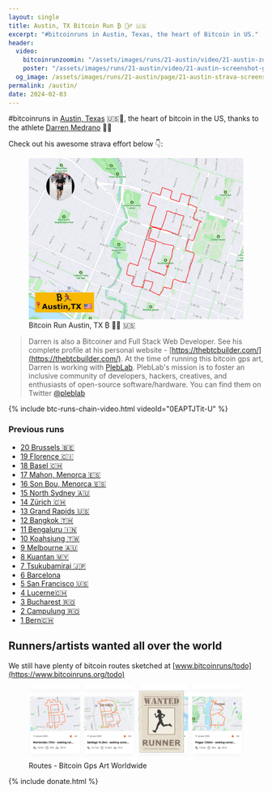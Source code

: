 ```yaml
---
layout: single
title: Austin, TX Bitcoin Run ₿ 🏃‍♂️ 🇺🇸
excerpt: "#bitcoinruns in Austin, Texas, the heart of Bitcoin in US."
header:
  video:
    bitcoinrunzoomin: "/assets/images/runs/21-austin/video/21-austin-zoomin-low-1080p.m4v"
    poster: "/assets/images/runs/21-austin/video/21-austin-screenshot-google-earth-1920x1080.jpg"
  og_image: /assets/images/runs/21-austin/page/21-austin-strava-screenshot-athlete-overlay-1200x630.jpeg
permalink: /austin/
date: 2024-02-03
---
```


#bitcoinruns in [Austin, Texas](https://en.wikipedia.org/wiki/Austin,_Texas) 🇺🇸🎉,
the heart of bitcoin in the US, thanks to the athlete [Darren Medrano](https://www.strava.com/athletes/120329566) 🙏💪


Check out his awesome strava effort below 👇:

<figure class="image">
  <a href="https://www.strava.com/activities/10688854658">
    <img src="/assets/images/runs/21-austin/page/21-austin-bitcoin-run-with-athlete-1280x960.jpeg" alt="Austin Bitcoin Run">
  </a>
  <figcaption>Bitcoin Run Austin, TX ₿ 🏃‍♂️ 🇺🇸</figcaption>
</figure> 

> Darren is also a Bitcoiner and Full Stack Web Developer. See his complete profile at his personal website - [https://thebtcbuilder.com/](https://thebtcbuilder.com/).
> At the time of running this bitcoin gps art, Darren is working
> with [PlebLab](https://www.pleblab.dev/). PlebLab's mission is to foster an inclusive community of developers, hackers, creatives,
>and enthusiasts of open-source software/hardware. You can find them on Twitter [@pleblab](https://x.com/@pleblab)

{% include btc-runs-chain-video.html videoId="0EAPTJTit-U" %}

### Previous runs

- [20 Brussels 🇧🇪](/bruxelles)
- [19 Florence 🇨🇮](/florence)
- [18 Basel 🇨🇭](/basel)
- [17 Mahon, Menorca 🇪🇸](/mahon)
- [16 Son Bou, Menorca 🇪🇸](/son-bou)
- [15 North Sydney 🇦🇺](/north-sydney)
- [14 Zürich 🇨🇭](/zuerich)
- [13 Grand Rapids️ 🇺🇸](/grand-rapids)
- [12 Bangkok️ 🇹🇭](/bangkok)
- [11 Bengaluru 🇮🇳](/bengaluru)
- [10 Koahsiung 🇹🇼](/kaohsiung)
- [9 Melbourne 🇦🇺](/melbourne)
- [8 Kuantan 🇲🇾](/kuantan)
- [7 Tsukubamirai 🇯🇵](/tsukubamirai)
- [6 Barcelona](/barcelona)
- [5 San Francisco 🇺🇸](/san-francisco)
- [4 Lucerne🇨🇭](/lucerne)
- [3 Bucharest 🇷🇴](/bucharest)
- [2 Campulung 🇷🇴](/campulung)
- [1 Bern🇨🇭](/bern)

## Runners/artists wanted all over the world

We still have plenty of bitcoin routes sketched at [www.bitcoinruns/todo](https://www.bitcoinruns.org/todo)
<figure class="image">
  <a href="/todo/">
    <img src="/assets/images/page/todo/todo-header-wanted.jpeg" alt="Link to do">
  </a>
  <figcaption>Routes - Bitcoin Gps Art Worldwide</figcaption>
</figure>

{% include donate.html %}  
